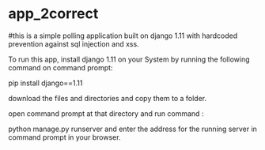 # app_2correct
#this is a simple polling application built on django 1.11 with hardcoded prevention against sql injection and xss. 


To run this app, install django 1.11 on your System by running the following command on command prompt:

pip install django==1.11

download the files and directories and copy them to a folder.

open command prompt at that directory and run command :

python manage.py runserver and enter the address for the running server in command prompt in your browser.
